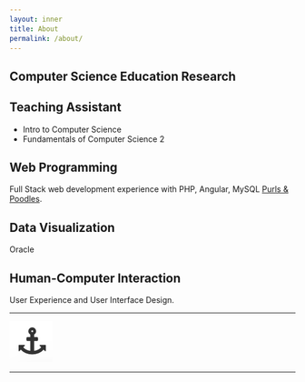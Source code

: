 ```yaml
---
layout: inner
title: About
permalink: /about/
---
```

## Computer Science Education Research

## Teaching Assistant

* Intro to Computer Science
* Fundamentals of Computer Science 2





## Web Programming

Full Stack web development experience with PHP, Angular, MySQL
[Purls & Poodles](http://webdev.cs.umt.edu/~jr204995/).

## Data Visualization  

Oracle

## Human-Computer Interaction

User Experience and User Interface Design.



---





![](/img/logo.png)




---
